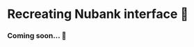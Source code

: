 # Recreating Nubank interface 💭

### Coming soon... 🚧

<!-- ## About this project


## Getting Started

To get a local copy up and running follow these simple example steps. 

### Prerequisites
This is an example of how to list things you need to use the software and how to install them.
* npm
  ```sh
  npm install npm@latest -g
  ```

### Installation
1. Clone the repository
   ```sh
   git clone https://github.com/reb-gaia/recreate-interface-nubank
   ```

   Runs the app in the development mode and open [http://localhost:3000](http://localhost:8100) to view it in the browser.
   
    The page will reload if you make edits. You will also see any lint errors in the console.


Made with ❤️ and JavaScript.

 -->
